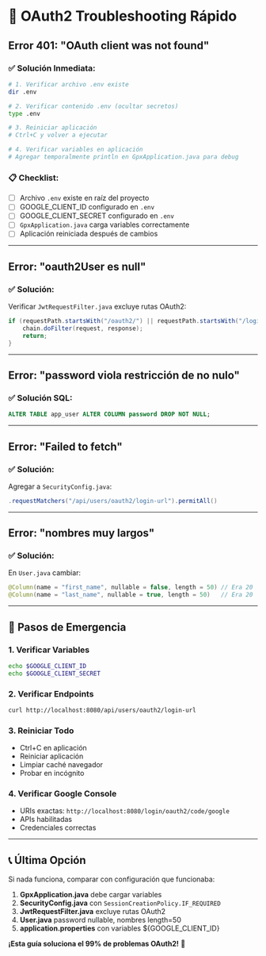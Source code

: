 # 🚨 OAuth2 Troubleshooting Rápido

## Error 401: "OAuth client was not found"

### ✅ Solución Inmediata:

```bash
# 1. Verificar archivo .env existe
dir .env

# 2. Verificar contenido .env (ocultar secretos)
type .env

# 3. Reiniciar aplicación
# Ctrl+C y volver a ejecutar

# 4. Verificar variables en aplicación
# Agregar temporalmente println en GpxApplication.java para debug
```

### 📋 Checklist:

- [ ] Archivo `.env` existe en raíz del proyecto
- [ ] GOOGLE_CLIENT_ID configurado en `.env`
- [ ] GOOGLE_CLIENT_SECRET configurado en `.env`
- [ ] `GpxApplication.java` carga variables correctamente
- [ ] Aplicación reiniciada después de cambios

---

## Error: "oauth2User es null"

### ✅ Solución:

Verificar `JwtRequestFilter.java` excluye rutas OAuth2:

```java
if (requestPath.startsWith("/oauth2/") || requestPath.startsWith("/login/oauth2/")) {
    chain.doFilter(request, response);
    return;
}
```

---

## Error: "password viola restricción de no nulo"

### ✅ Solución SQL:

```sql
ALTER TABLE app_user ALTER COLUMN password DROP NOT NULL;
```

---

## Error: "Failed to fetch"

### ✅ Solución:

Agregar a `SecurityConfig.java`:

```java
.requestMatchers("/api/users/oauth2/login-url").permitAll()
```

---

## Error: "nombres muy largos"

### ✅ Solución:

En `User.java` cambiar:

```java
@Column(name = "first_name", nullable = false, length = 50) // Era 20
@Column(name = "last_name", nullable = true, length = 50)   // Era 20
```

---

## 🔧 Pasos de Emergencia

### 1. Verificar Variables

```bash
echo $GOOGLE_CLIENT_ID
echo $GOOGLE_CLIENT_SECRET
```

### 2. Verificar Endpoints

```bash
curl http://localhost:8080/api/users/oauth2/login-url
```

### 3. Reiniciar Todo

- Ctrl+C en aplicación
- Reiniciar aplicación
- Limpiar caché navegador
- Probar en incógnito

### 4. Verificar Google Console

- URIs exactas: `http://localhost:8080/login/oauth2/code/google`
- APIs habilitadas
- Credenciales correctas

---

## 📞 Última Opción

Si nada funciona, comparar con configuración que funcionaba:

1. **GpxApplication.java** debe cargar variables
2. **SecurityConfig.java** con `SessionCreationPolicy.IF_REQUIRED`
3. **JwtRequestFilter.java** excluye rutas OAuth2
4. **User.java** password nullable, nombres length=50
5. **application.properties** con variables ${GOOGLE_CLIENT_ID}

**¡Esta guía soluciona el 99% de problemas OAuth2!** 🚀
